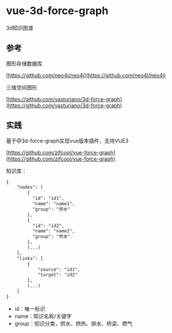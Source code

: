 # vue-3d-force-graph
3d知识图谱

## 参考

图形存储数据库

[https://github.com/neo4j/neo4j](https://github.com/neo4j/neo4j)

三维空间图形

[https://github.com/vasturiano/3d-force-graph](https://github.com/vasturiano/3d-force-graph)

## 实践

基于@3d-force-graph实现vue版本插件，支持VUE3

[https://github.com/zjfcool/vue-force-graph](https://github.com/zjfcool/vue-force-graph)

知识库：

```html
{
    "nodes": [ 
        { 
          "id": "id1",
          "name": "name1",
          "group": "供水" 
        },
        { 
          "id": "id2",
          "name": "name2",
          "group": "供水" 
        },
        (...)
    ],
    "links": [
        {
            "source": "id1",
            "target": "id2"
        },
        (...)
    ]
}
```

- id：唯一标识
- name：知识名称/关键字
- group：知识分类，供水、供热、排水、桥梁、燃气
